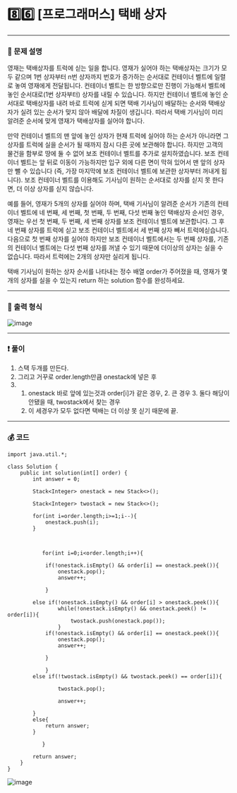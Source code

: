 # 8️⃣6️⃣ [프로그래머스] 택배 상자 </span> 

---
### 📃 문제 설명
영재는 택배상자를 트럭에 싣는 일을 합니다. 영재가 실어야 하는 택배상자는 크기가 모두 같으며 1번 상자부터 n번 상자까지 번호가 증가하는 순서대로 컨테이너 벨트에 일렬로 놓여 영재에게 전달됩니다. 
컨테이너 벨트는 한 방향으로만 진행이 가능해서 벨트에 놓인 순서대로(1번 상자부터) 상자를 내릴 수 있습니다. 
하지만 컨테이너 벨트에 놓인 순서대로 택배상자를 내려 바로 트럭에 싣게 되면 택배 기사님이 배달하는 순서와 택배상자가 실려 있는 순서가 맞지 않아 배달에 차질이 생깁니다. 
따라서 택배 기사님이 미리 알려준 순서에 맞게 영재가 택배상자를 실어야 합니다.

만약 컨테이너 벨트의 맨 앞에 놓인 상자가 현재 트럭에 실어야 하는 순서가 아니라면 그 상자를 트럭에 실을 순서가 될 때까지 잠시 다른 곳에 보관해야 합니다. 
하지만 고객의 물건을 함부로 땅에 둘 수 없어 보조 컨테이너 벨트를 추가로 설치하였습니다. 
보조 컨테이너 벨트는 앞 뒤로 이동이 가능하지만 입구 외에 다른 면이 막혀 있어서 맨 앞의 상자만 뺄 수 있습니다
(즉, 가장 마지막에 보조 컨테이너 벨트에 보관한 상자부터 꺼내게 됩니다). 보조 컨테이너 벨트를 이용해도 기사님이 원하는 순서대로 상자를 싣지 못 한다면, 
더 이상 상자를 싣지 않습니다.

예를 들어, 영재가 5개의 상자를 실어야 하며, 
택배 기사님이 알려준 순서가 기존의 컨테이너 벨트에 네 번째, 세 번째, 첫 번째, 두 번째, 다섯 번째 놓인 택배상자 순서인 경우, 
영재는 우선 첫 번째, 두 번째, 세 번째 상자를 보조 컨테이너 벨트에 보관합니다. 그 후 네 번째 상자를 트럭에 싣고 보조 컨테이너 벨트에서 세 번째 상자 빼서 트럭에싣습니다. 
다음으로 첫 번째 상자를 실어야 하지만 보조 컨테이너 벨트에서는 두 번째 상자를, 기존의 컨테이너 벨트에는 다섯 번째 상자를 꺼낼 수 있기 때문에 더이상의 상자는 실을 수 없습니다.
따라서 트럭에는 2개의 상자만 실리게 됩니다.

택배 기사님이 원하는 상자 순서를 나타내는 정수 배열 order가 주어졌을 때, 영재가 몇 개의 상자를 실을 수 있는지 return 하는 solution 함수를 완성하세요.

---
### 🔑 출력 형식
![image](https://github.com/handaldog/DailyAlgo/assets/96431408/6a1cf0be-0cc6-4d88-ac43-39f1a7641c97)


---
### ❗️ 풀이 
1. 스택 두개를 만든다.
2. 그리고 거꾸로 order.length만큼 onestack에 넣은 후
3. 1. onestack 바로 앞에 있는것과 order[i]가 같은 경우, 2. 큰 경우 3. 둘다 해당이 안됐을 때, twostack에서 찾는 경우
   2. 이 세경우가 모두 없다면 택배는 더 이상 못 싣기 때문에 끝.


---
### 💰 코드
```
import java.util.*;

class Solution {
    public int solution(int[] order) {
        int answer = 0;
        
        Stack<Integer> onestack = new Stack<>();
        
        Stack<Integer> twostack = new Stack<>();
        
        for(int i=order.length;i>=1;i--){
            onestack.push(i);
        }
        
            
            
           for(int i=0;i<order.length;i++){
               
            if(!onestack.isEmpty() && order[i] == onestack.peek()){
                onestack.pop();
                answer++;
              
            }
        
        else if(!onestack.isEmpty() && order[i] > onestack.peek()){
                while(!onestack.isEmpty() && onestack.peek() != order[i]){
                    twostack.push(onestack.pop());
                }
            if(!onestack.isEmpty() && order[i] == onestack.peek()){
                onestack.pop();
                answer++;
                
            }
                
            }
        else if(!twostack.isEmpty() && twostack.peek() == order[i]){
            
                twostack.pop();
                
                answer++;
            
        } 
        else{
            return answer;
        }
            
           }
            
        return answer;
    }
}
```
![image](https://github.com/handaldog/DailyAlgo/assets/96431408/a87b581a-6907-4476-84aa-38329afebe2d)

